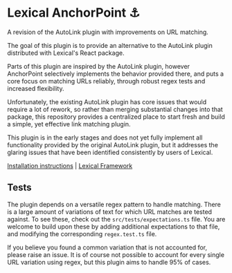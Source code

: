 # Lexical AnchorPoint :anchor:

A revision of the AutoLink plugin with improvements on URL matching.

The goal of this plugin is to provide an alternative to the AutoLink plugin distributed with Lexical's React package.

Parts of this plugin are inspired by the AutoLink plugin, however AnchorPoint selectively implements the
behavior provided there, and puts a core focus on matching URLs reliably, through robust regex tests and increased
flexibility.

Unfortunately, the existing AutoLink plugin has core issues that would require a lot of rework, so
rather than merging substantial changes into that package, this repository provides a centralized place to start fresh and
build a simple, yet effective link matching plugin.

This plugin is in the early stages and does not yet fully implement all functionality provided by the original AutoLink
plugin, but it addresses the glaring issues that have been identified consistently by users of Lexical.

[Installation instructions](https://redstar504.github.io/lexical-anchorpoint/)
| [Lexical Framework](https://github.com/facebook/lexical/)

## Tests

The plugin depends on a versatile regex pattern to handle matching.  There is a large amount of variations of text
for which URL matches are tested against.  To see these, check out the `src/tests/expectations.ts` file.  You are
welcome to build upon these by adding additional expectations to that file, and modifying the corresponding `regex.test.ts`
file.

If you believe you found a common variation that is not accounted for, please raise an issue.  It is of course not possible
to account for every single URL variation using regex, but this plugin aims to handle 95% of cases.